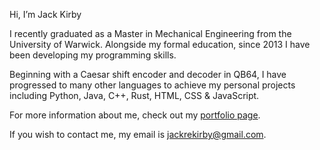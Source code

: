 Hi, I’m Jack Kirby

I recently graduated as a Master in Mechanical Engineering from the University of Warwick. Alongside my formal education, since 2013 I have been developing my programming skills. 

Beginning with a Caesar shift encoder and decoder in QB64, I have progressed to many other languages to achieve my personal projects including Python, Java, C++, Rust, HTML, CSS & JavaScript.

For more information about me, check out my [portfolio page](https://jackrekirby.github.io/Portfolio/).

If you wish to contact me, my email is [jackrekirby@gmail.com](mailto:jackrekirby@gmail.com).

<!---
Jackrekirby/Jackrekirby is a ✨ special ✨ repository because its `README.md` (this file) appears on your GitHub profile.
You can click the Preview link to take a look at your changes.
--->
